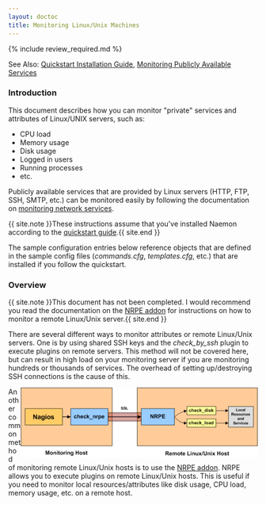 ```yaml
---
layout: doctoc
title: Monitoring Linux/Unix Machines
---
```


{% include review_required.md %}


<span class="glyphicon glyphicon-arrow-right"></span> See Also: <a href="quickstart.html">Quickstart Installation Guide</a>, <a href="monitoring-networkservices.html">Monitoring Publicly Available Services</a>

### Introduction

This document describes how you can monitor "private" services and attributes of Linux/UNIX servers, such as:

<ul>
<li>CPU load</li>
<li>Memory usage</li>
<li>Disk usage</li>
<li>Logged in users</li>
<li>Running processes</li>
<li>etc.</li>
</ul>

Publicly available services that are provided by Linux servers (HTTP, FTP, SSH, SMTP, etc.) can be monitored easily by following the documentation on <a href="monitoring-networkservices.html">monitoring network services</a>.

{{ site.note }}These instructions assume that you've installed Naemon according to the <a href="quickstart.html">quickstart guide</a>.{{ site.end }}

The sample configuration entries below reference objects that are defined in the sample config files (<i>commands.cfg</i>, <i>templates.cfg</i>, etc.) that are installed if you follow the quickstart.

### Overview

{{ site.note }}This document has not been completed. I would recommend you read the documentation on the <a href="addons.html#nrpe">NRPE addon</a> for instructions on how to monitor a remote Linux/Unix server.{{ site.end }}

There are several different ways to monitor attributes or remote Linux/Unix servers.  One is by using shared SSH keys and the <i>check_by_ssh</i> plugin to execute plugins on remote servers.  This method will not be covered here, but can result in high load on your monitoring server if you are monitoring hundreds or thousands of services.  The overhead of setting up/destroying SSH connections is the cause of this.

<img src="images/nrpe.png" border="0" alt="NRPE" title="NRPE" style="float: right; clear: both;">

Another common method of monitoring remote Linux/Unix hosts is to use the <a href="addons.html#nrpe">NRPE addon</a>.  NRPE  allows you to execute plugins on remote Linux/Unix hosts.  This is useful if you need to monitor local resources/attributes like disk usage, CPU load, memory usage, etc. on a remote host.
